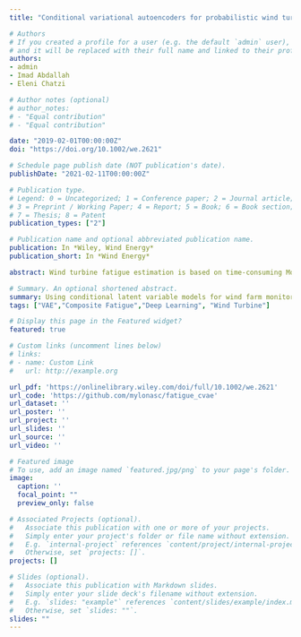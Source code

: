```yaml
---
title: "Conditional variational autoencoders for probabilistic wind turbine blade fatigue estimation using Supervisory, Control, and Data Acquisition data"

# Authors
# If you created a profile for a user (e.g. the default `admin` user), write the username (folder name) here 
# and it will be replaced with their full name and linked to their profile.
authors:
- admin
- Imad Abdallah
- Eleni Chatzi

# Author notes (optional)
# author_notes:
# - "Equal contribution"
# - "Equal contribution"

date: "2019-02-01T00:00:00Z"
doi: "https://doi.org/10.1002/we.2621"

# Schedule page publish date (NOT publication's date).
publishDate: "2021-02-11T00:00:00Z"

# Publication type.
# Legend: 0 = Uncategorized; 1 = Conference paper; 2 = Journal article;
# 3 = Preprint / Working Paper; 4 = Report; 5 = Book; 6 = Book section;
# 7 = Thesis; 8 = Patent
publication_types: ["2"]

# Publication name and optional abbreviated publication name.
publication: In *Wiley, Wind Energy*
publication_short: In *Wind Energy*

abstract: Wind turbine fatigue estimation is based on time-consuming Monte Carlo simulations for various wind conditions, followed by cycle-counting procedures and the application of engineering damage models. The outputs of the fatigue simulations are large in volume and of high dimensionality, as they typically consist of estimates on finite-element computational meshes. The strain and stress tensor time series, which are the primary quantities of interest when considering the problem of fatigue estimation, are dictated by complex vibration characteristics due to the coupled effect of aerodynamics, structural dynamics, geometrically non-linear mechanics, and control. A Variational Auto-Encoder (VAE) is trained in order to model the probability distribution of the accumulated fatigue on the root cross-section of a simulated wind turbine blade. The VAE is conditioned on historical data that correspond to coarse wind-field measurement statistics, such as mean hub-height wind speed, standard deviation of hub-height wind speed and shear exponent. In the absence of direct measurements of structural loads, the proposed technique finds applications in making long-term probabilistic deterioration predictions from historical Supervisory, Control, and Data Acquisition (SCADA) data, while capturing the inherent aleatoric uncertainty due to the incomplete information on strain time series of the wind turbine structure, when only SCADA data statistics are available.

# Summary. An optional shortened abstract.
summary: Using conditional latent variable models for wind farm monitoring data.
tags: ["VAE","Composite Fatigue","Deep Learning", "Wind Turbine"]

# Display this page in the Featured widget?
featured: true

# Custom links (uncomment lines below)
# links:
# - name: Custom Link
#   url: http://example.org

url_pdf: 'https://onlinelibrary.wiley.com/doi/full/10.1002/we.2621'
url_code: 'https://github.com/mylonasc/fatigue_cvae'
url_dataset: ''
url_poster: ''
url_project: ''
url_slides: ''
url_source: ''
url_video: ''

# Featured image
# To use, add an image named `featured.jpg/png` to your page's folder. 
image:
  caption: ''
  focal_point: ""
  preview_only: false

# Associated Projects (optional).
#   Associate this publication with one or more of your projects.
#   Simply enter your project's folder or file name without extension.
#   E.g. `internal-project` references `content/project/internal-project/index.md`.
#   Otherwise, set `projects: []`.
projects: []

# Slides (optional).
#   Associate this publication with Markdown slides.
#   Simply enter your slide deck's filename without extension.
#   E.g. `slides: "example"` references `content/slides/example/index.md`.
#   Otherwise, set `slides: ""`.
slides: ""
---
```



